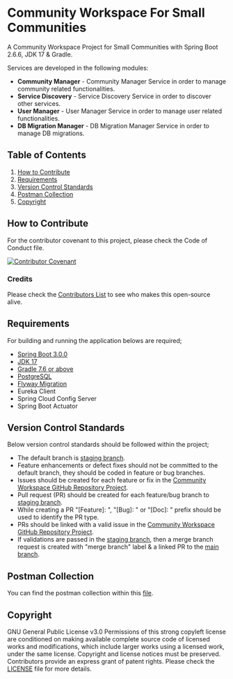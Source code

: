 # Community Workspace For Small  Communities
A Community Workspace Project for Small Communities with Spring Boot 2.6.6, JDK 17 & Gradle.

Services are developed in the following modules:
* **Community Manager** - Community Manager Service in order to manage community related functionalities.
* **Service Discovery** - Service Discovery Service in order to discover other services.
* **User Manager** - User Manager Service in order to manage user related functionalities.
* **DB Migration Manager** - DB Migration Manager Service in order to manage DB migrations.

## Table of Contents

1. [How to Contribute](#how-to-contribute)
2. [Requirements](#requirements)
3. [Version Control Standards](#version-control-standards)
4. [Postman Collection](#postman-collection)
5. [Copyright](#copyright)

## How to Contribute

For the contributor covenant to this project, please check the Code of Conduct file.

[![Contributor Covenant][contributor-covenant-badge]](CODE_OF_CONDUCT.md)

### Credits

Please check the [Contributors List](CONTRIBUTORS.md) to see who makes this open-source alive.

## Requirements

For building and running the application belows are required;

- [Spring Boot 3.0.0][spring-boot-version]
- [JDK 17][java-version]
- [Gradle 7.6 or above][gradle-version]
- [PostgreSQL][postgresql-version]
- [Flyway Migration][flyway-migration]
- Eureka Client
- Spring Cloud Config Server
- Spring Boot Actuator

## Version Control Standards

Below version control standards should be followed within the project;

- The default branch is [staging branch][staging-branch-github-link].
- Feature enhancements or defect fixes should not be committed to the default branch, they should be coded in feature or bug branches.
- Issues should be created for each feature or fix in the [Community Workspace GitHub Repository Project][community-workspace-github].
- Pull request (PR) should be created for each feature/bug branch to [staging branch][staging-branch-github-link].
- While creating a PR "[Feature]: ", "[Bug]: " or "[Doc]: " prefix should be used to identify the PR type.
- PRs should be linked with a valid issue in the [Community Workspace GitHub Repository Project][community-workspace-github].
- If validations are passed in the [staging branch][staging-branch-github-link], then a merge branch request is created with "merge branch" label & a linked PR to the [main branch][main-branch-github-link].

## Postman Collection

You can find the postman collection within this [file][postman-collection-file].

## Copyright

GNU General Public License v3.0
Permissions of this strong copyleft license are conditioned on making available complete source code of licensed works and modifications, which include larger works using a licensed work, under the same license. Copyright and license notices must be preserved. Contributors provide an express grant of patent rights.
Please check the [LICENSE](LICENSE) file for more details.

[spring-boot-version]: https://github.com/spring-projects/spring-boot/wiki/Spring-Boot-3.0-Release-Notes
[java-version]: https://www.oracle.com/java/technologies/javase/jdk17-archive-downloads.html
[gradle-version]: https://gradle.org/releases/
[postgresql-version]: https://www.postgresql.org/
[flyway-migration]: https://flywaydb.org/documentation/
[contributor-covenant-badge]: https://img.shields.io/badge/Contributor%20Covenant-2.1-4baaaa.svg
[community-workspace-github]: https://github.com/evrentan/community-workspace
[staging-branch-github-link]: https://github.com/evrentan/community-workspace/tree/staging
[main-branch-github-link]: https://github.com/evrentan/community-workspace/tree/main
[postman-collection-file]: postman-collection/CommunityWorkspacePostmanCollection.json